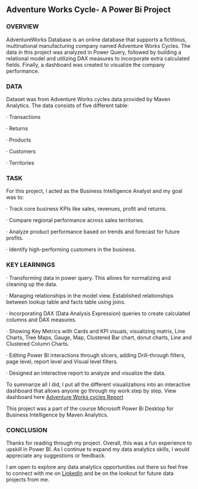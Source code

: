 ## Adventure Works Cycle- A Power Bi Project


### OVERVIEW
AdventureWorks Database is an online database that supports a fictitious, multinational manufacturing company named Adventure Works Cycles. The data in this project was analyzed in Power Query, followed by building a relational model and utilizing DAX measures to incorporate extra calculated fields. Finally, a dashboard was created to visualize the company performance.

### DATA
Dataset was from Adventure Works cycles data provided by Maven Analytics. The data consists of five different table:

·      Transactions

·      Returns

·      Products

·      Customers

·      Territories

### TASK

For this project, I acted as the Business Intelligence Analyst and my goal was to:

·      Track core business KPIs like sales, revenues, profit and returns.

·      Compare regional performance across sales territories.

·      Analyze product performance based on trends and forecast for future profits.

·      Identify high-performing customers in the business.

### KEY LEARNINGS

·      Transforming data in power query. This allows for normalizing and cleaning up the data.

·      Managing relationships in the model view. Established relationships between lookup table and facts table using joins.

·      Incorporating DAX (Data Analysis Expression) queries to create calculated columns and DAX measures.

·      Showing Key Metrics with Cards and KPI visuals, visualizing matrix, Line Charts, Tree Maps, Gauge, Map, Clustered Bar chart, donut charts, Line and Clustered Column Charts.

·      Editing Power BI interactions through slicers, adding Drill-through filters, page level, report level and Visual level filters.

·      Designed an interactive report to analyze and visualize the data.
 

 To summarize all I did, I put all the different visualizations into an interactive dashboard that allows anyone go through my work step by step. View dashboard here [Adventure Works cycles Report]( https://app.powerbi.com/groups/me/reports/3d732218-71ad-4bb2-90d3-e9c9a0b4d563?redirectedFromSignup=1)

This project was a part of the course Microsoft Power Bi Desktop for Business Intelligence by Maven Analytics.

### CONCLUSION

Thanks for reading through my project. Overall, this was a fun experience to upskill in Power BI. As I continue to expand my data analytics skills, I would appreciate any suggestions or feedback.


I am open to explore any data analytics opportunities out there so feel free to connect with me on [LinkedIn](www.linkedin.com/in/tolulope-akinmoju) and be on the lookout for future data projects from me.
